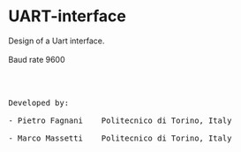 # UART-interface
Design of a Uart interface.
<br>
<br>
Baud rate 9600

<br>
<br>
<pre>
Developed by:<br>
- Pietro Fagnani    Politecnico di Torino, Italy <br>
- Marco Massetti    Politecnico di Torino, Italy <br>
</pre>
